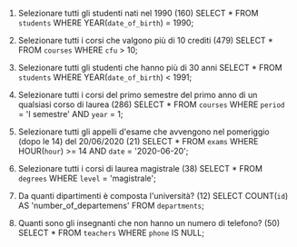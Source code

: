 1. Selezionare tutti gli studenti nati nel 1990 (160)
        SELECT * 
        FROM `students` 
        WHERE YEAR(`date_of_birth`) = 1990;


2. Selezionare tutti i corsi che valgono più di 10 crediti (479)
        SELECT * 
        FROM `courses` 
        WHERE `cfu` > 10;

3. Selezionare tutti gli studenti che hanno più di 30 anni
        SELECT * 
        FROM `students` 
        WHERE YEAR(`date_of_birth`) < 1991;

4. Selezionare tutti i corsi del primo semestre del primo anno di un qualsiasi corso di laurea (286)
        SELECT * 
        FROM `courses` 
        WHERE `period` = 'I semestre' 
        AND `year` = 1;

5. Selezionare tutti gli appelli d'esame che avvengono nel pomeriggio (dopo le 14) del
20/06/2020 (21)
        SELECT * 
        FROM `exams` 
        WHERE HOUR(`hour`) >= 14 
        AND `date` = '2020-06-20';

6. Selezionare tutti i corsi di laurea magistrale (38)
        SELECT * 
        FROM `degrees` 
        WHERE `level` = 'magistrale';

7. Da quanti dipartimenti è composta l'università? (12)
        SELECT COUNT(`id`)  
        AS 'number_of_departemens' 
        FROM `departments`;

8. Quanti sono gli insegnanti che non hanno un numero di telefono? (50)
        SELECT * 
        FROM `teachers` 
        WHERE `phone` IS NULL;
        <!-- 
        SELECT COUNT(`id`) 
        AS 'number_teacher_less_phone' 
        FROM `teachers` 
        WHERE `phone` IS NULL; -->